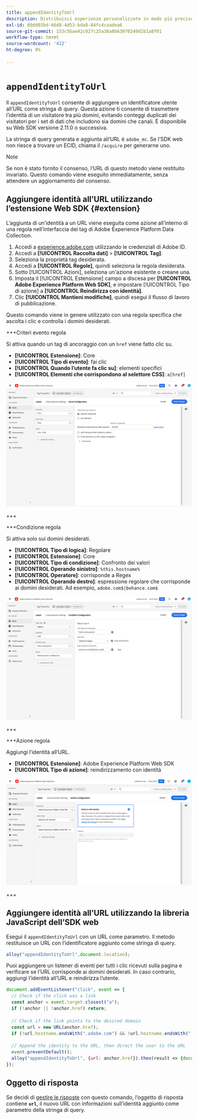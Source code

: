 ```yaml
---
title: appendIdentityToUrl
description: Distribuisci esperienze personalizzate in modo più preciso tra app, web e tra domini diversi.
exl-id: 09dd03bd-66d8-4d53-bda8-84fc4caadea6
source-git-commit: 153c5bae42c027c25a38a8b63070249d1b1a8f01
workflow-type: tm+mt
source-wordcount: '412'
ht-degree: 0%

---
```


# `appendIdentityToUrl`

Il `appendIdentityToUrl` consente di aggiungere un identificatore utente all’URL come stringa di query. Questa azione ti consente di trasmettere l’identità di un visitatore tra più domini, evitando conteggi duplicati dei visitatori per i set di dati che includono sia domini che canali. È disponibile su Web SDK versione 2.11.0 o successiva.

La stringa di query generata e aggiunta all’URL è `adobe_mc`. Se l’SDK web non riesce a trovare un ECID, chiama il `/acquire` per generarne uno.

>[!NOTE]
>
>Se non è stato fornito il consenso, l’URL di questo metodo viene restituito invariato. Questo comando viene eseguito immediatamente, senza attendere un aggiornamento del consenso.

## Aggiungere identità all’URL utilizzando l’estensione Web SDK {#extension}

L’aggiunta di un’identità a un URL viene eseguita come azione all’interno di una regola nell’interfaccia dei tag di Adobe Experience Platform Data Collection.

1. Accedi a [experience.adobe.com](https://experience.adobe.com) utilizzando le credenziali di Adobe ID.
1. Accedi a **[!UICONTROL Raccolta dati]** > **[!UICONTROL Tag]**.
1. Seleziona la proprietà tag desiderata.
1. Accedi a **[!UICONTROL Regole]**, quindi seleziona la regola desiderata.
1. Sotto [!UICONTROL Azioni], seleziona un&#39;azione esistente o creane una.
1. Imposta il [!UICONTROL Estensione] campo a discesa per **[!UICONTROL Adobe Experience Platform Web SDK]**, e impostare [!UICONTROL Tipo di azione] a **[!UICONTROL Reindirizza con identità]**.
1. Clic **[!UICONTROL Mantieni modifiche]**, quindi esegui il flusso di lavoro di pubblicazione.

Questo comando viene in genere utilizzato con una regola specifica che ascolta i clic e controlla i domini desiderati.

+++Criteri evento regola

Si attiva quando un tag di ancoraggio con un `href` viene fatto clic su.

* **[!UICONTROL Estensione]**: Core
* **[!UICONTROL Tipo di evento]**: fai clic
* **[!UICONTROL Quando l’utente fa clic su]**: elementi specifici
* **[!UICONTROL Elementi che corrispondono al selettore CSS]**: `a[href]`

![Evento regola](../assets/id-sharing-event-configuration.png)

+++

+++Condizione regola

Si attiva solo sui domini desiderati.

* **[!UICONTROL Tipo di logica]**: Regolare
* **[!UICONTROL Estensione]**: Core
* **[!UICONTROL Tipo di condizione]**: Confronto dei valori
* **[!UICONTROL Operando sinistro]**: `%this.hostname%`
* **[!UICONTROL Operatore]**: corrisponde a Regex
* **[!UICONTROL Operando destro]**: espressione regolare che corrisponde ai domini desiderati. Ad esempio, `adobe.com$|behance.com$`

![Condizione regola](../assets/id-sharing-condition-configuration.png)

+++

+++Azione regola

Aggiungi l’identità all’URL.

* **[!UICONTROL Estensione]**: Adobe Experience Platform Web SDK
* **[!UICONTROL Tipo di azione]**: reindirizzamento con identità

![Azione regola](../assets/id-sharing-action-configuration.png)

+++

## Aggiungere identità all’URL utilizzando la libreria JavaScript dell’SDK web

Esegui il `appendIdentityToUrl` con un URL come parametro. Il metodo restituisce un URL con l’identificatore aggiunto come stringa di query.

```js
alloy("appendIdentityToUrl",document.location);
```

Puoi aggiungere un listener di eventi per tutti i clic ricevuti sulla pagina e verificare se l’URL corrisponde ai domini desiderati. In caso contrario, aggiungi l’identità all’URL e reindirizza l’utente.

```js
document.addEventListener("click", event => {
  // Check if the click was a link
  const anchor = event.target.closest("a");
  if (!anchor || !anchor.href) return;

  // Check if the link points to the desired domain
  const url = new URL(anchor.href);
  if (!url.hostname.endsWith(".adobe.com") && !url.hostname.endsWith(".behance.com")) return;

  // Append the identity to the URL, then direct the user to the URL
  event.preventDefault();
  alloy("appendIdentityToUrl", {url: anchor.href}).then(result => {document.location = result.url;});
});
```

## Oggetto di risposta

Se decidi di [gestire le risposte](command-responses.md) con questo comando, l’oggetto di risposta contiene **`url`**, il nuovo URL con informazioni sull’identità aggiunto come parametro della stringa di query.
